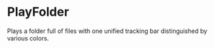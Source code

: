# PlayFolder
Plays a folder full of files with one unified tracking bar distinguished by various colors.
